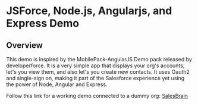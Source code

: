 # JSForce, Node.js, Angularjs, and Express Demo

## Overview
This demo is inspired by the MobilePack-AngularJS Demo pack released by developerforce. It is a very simple app that displays your org's accounts, let's you view them, and also let's you create new contacts. It uses Oauth2 and single-sign on, making it part of the Salesforce experience yet using the power of Node, Angular and Express. 

Follow this link for a working demo connected to a dummy org: <a href="https://salesbrain.herokuapp.com/">SalesBrain</a>
